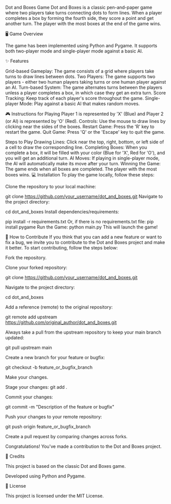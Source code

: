 Dot and Boxes Game
Dot and Boxes is a classic pen-and-paper game where two players take turns connecting dots to form lines. When a player completes a box by forming the fourth side, they score a point and get another turn. The player with the most boxes at the end of the game wins.

🖥️ Game Overview

The game has been implemented using Python and Pygame. It supports both two-player mode and single-player mode against a basic AI.

✨ Features

Grid-based Gameplay: The game consists of a grid where players take turns to draw lines between dots.
Two Players: The game supports two players - either two human players taking turns or one human player against an AI.
Turn-based System: The game alternates turns between the players unless a player completes a box, in which case they get an extra turn.
Score Tracking: Keep track of each player's score throughout the game.
Single-player Mode: Play against a basic AI that makes random moves.

🎮 Instructions for Playing
Player 1 is represented by 'X' (Blue) and Player 2 (or AI) is represented by 'O' (Red).
Controls:
 Use the mouse to draw lines by clicking near the sides of the boxes.
Restart Game: Press the 'R' key to restart the game.
Quit Game: Press 'Q' or the 'Escape' key to quit the game.

Steps to Play
Drawing Lines:
Click near the top, right, bottom, or left side of a cell to draw the corresponding line.
Completing Boxes:
When you complete a box, it will be filled with your color (Blue for 'X', Red for 'O'), and you will get an additional turn.
AI Moves:
If playing in single-player mode, the AI will automatically make its move after your turn.
Winning the Game:
The game ends when all boxes are completed. The player with the most boxes wins.
💻 Installation
To play the game locally, follow these steps:

Clone the repository to your local machine:

git clone https://github.com/your_username/dot_and_boxes.git
Navigate to the project directory:

cd dot_and_boxes
Install dependencies/requirements:

pip install -r requirements.txt
Or, if there is no requirements.txt file:
pip install pygame
Run the Game:
python main.py
This will launch the game!

🤝 How to Contribute
If you think that you can add a new feature or want to fix a bug, we invite you to contribute to the Dot and Boxes project and make it better. To start contributing, follow the steps below:

Fork the repository.

Clone your forked repository:

git clone https://github.com/your_username/dot_and_boxes.git

Navigate to the project directory:

cd dot_and_boxes

Add a reference (remote) to the original repository:

git remote add upstream https://github.com/original_author/dot_and_boxes.git

Always take a pull from the upstream repository to keep your main branch updated:

git pull upstream main

Create a new branch for your feature or bugfix:

git checkout -b feature_or_bugfix_branch

Make your changes.

Stage your changes:
git add .

Commit your changes:

git commit -m "Description of the feature or bugfix"

Push your changes to your remote repository:

git push origin feature_or_bugfix_branch

Create a pull request by comparing changes across forks.

Congratulations! You've made a contribution to the Dot and Boxes project.

📜 Credits

This project is based on the classic Dot and Boxes game.

Developed using Python and Pygame.

📄 License

This project is licensed under the MIT License.

